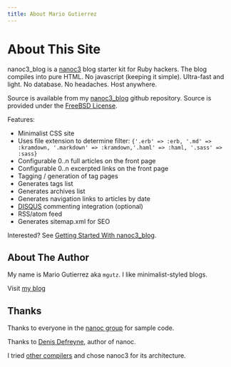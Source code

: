 ```yaml
---
title: About Mario Gutierrez
---
```


# About This Site

nanoc3_blog is a [nanoc3](http://nanoc.stoneship.org) blog starter kit for Ruby hackers.
The blog compiles into pure HTML. No javascript (keeping it simple). Ultra-fast and light. No database. No headaches. Host anywhere.

Source is available from my [nanoc3_blog](http://github.com/mgutz/nanoc3_blog) github repository.
Source is provided under the [FreeBSD License](/license.html).

Features: 

  - Minimalist CSS site
  - Uses file extension to determine filter:
    `{'.erb' => :erb, '.md' => :kramdown, '.markdown' => :kramdown,'.haml' => :haml, '.sass' => :sass}`
  - Configurable 0..n full articles on the front page
  - Configurable 0..n excerpted links on the front page
  - Tagging / generation of tag pages
  - Generates tags list
  - Generates archives list
  - Generates navigation links to articles by date
  - [DISQUS](http://www.disqus.com) commenting integration (optional)
  - RSS/atom feed
  - Generates sitemap.xml for SEO

Interested? See [Getting Started With nanoc3_blog](/2010/01/15/getting_started_with_nanoc3_blog.html).

## About The Author

My name is Mario Gutierrez aka `mgutz`. I like minimalist-styled blogs.

Visit [my blog](http://mgutz.com)

## Thanks

  Thanks to everyone in the 
  [nanoc group](http://groups.google.com/group/nanoc)
  for sample code.
  
  Thanks to [Denis Defreyne](http://stoneship.org/about/), author of nanoc.

  I tried [other compilers](http://www.ruby-toolbox.com/categories/static_website_generation.html)
  and chose nanoc3 for its architecture.
